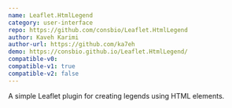 ```yaml
---
name: Leaflet.HtmlLegend
category: user-interface
repo: https://github.com/consbio/Leaflet.HtmlLegend
author: Kaveh Karimi
author-url: https://github.com/ka7eh
demo: https://consbio.github.io/Leaflet.HtmlLegend/
compatible-v0:
compatible-v1: true
compatible-v2: false
---
```


A simple Leaflet plugin for creating legends using HTML elements.
